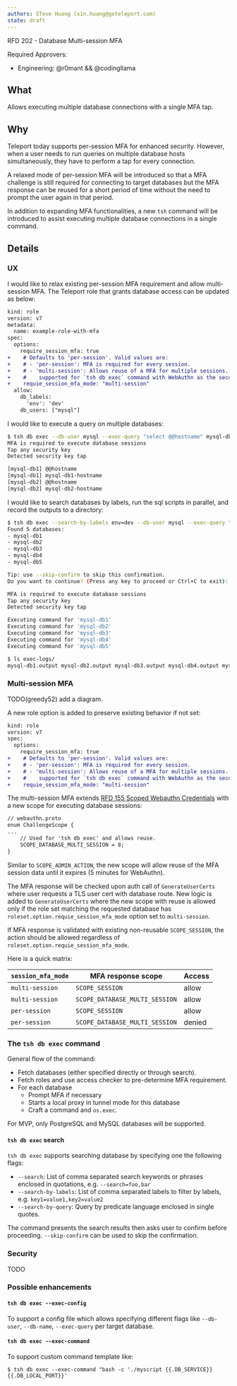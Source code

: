 ```yaml
---
authors: STeve Huang (xin.huang@goteleport.com)
state: draft
---
```


RFD 202 - Database Multi-session MFA

Required Approvers:
- Engineering: @r0mant && @codingllama

## What

Allows executing multiple database connections with a single MFA tap.

## Why

Teleport today supports per-session MFA for enhanced security. However, when a
user needs to run queries on multiple database hosts simultaneously, they have
to perform a tap for every connection.

A relaxed mode of per-session MFA will be introduced so that a MFA challenge is
still required for connecting to target databases but the MFA response can be
reused for a short period of time without the need to prompt the user again in
that period.

In addition to expanding MFA functionalities, a new `tsh` command will be
introduced to assist executing multiple database connections in a single command.

## Details

### UX
I would like to relax existing per-session MFA requirement and allow
multi-session MFA. The Teleport role that grants database access can be updated
as below:
```diff
kind: role
version: v7
metadata:
  name: example-role-with-mfa
spec:
  options:
    require_session_mfa: true
+    # Defaults to 'per-session'. Valid values are:
+    # - 'per-session': MFA is required for every session.
+    # - 'multi-session': Allows reuse of a MFA for multiple sessions. Currently only
+    #    supported for `tsh db exec` command with WebAuthn as the second factor.
+    requie_session_mfa_mode: "multi-session"
  allow:
    db_labels:
      'env': 'dev'
    db_users: ["mysql"]
```

I would like to execute a query on multiple databases:
```bash
$ tsh db exec --db-user mysql --exec-query "select @@hostname" mysql-db1 mysql-db2
MFA is required to execute database sessions
Tap any security key
Detected security key tap

[mysql-db1] @@hostname
[mysql-db1] mysql-db1-hostname
[mysql-db2] @@hostname
[mysql-db2] mysql-db2-hostname
```

I would like to search databases by labels, run the sql scripts in parallel, and
record the outputs to a directory:
```bash
$ tsh db exec --search-by-labels env=dev --db-user mysql --exec-query "source my_script.sql" --output-dir exec-logs --max-connections 3
Found 5 databases:
- mysql-db1
- mysql-db2
- mysql-db3
- mysql-db4
- mysql-db5

Tip: use --skip-confirm to skip this confirmation.
Do you want to continue? (Press any key to proceed or Ctrl+C to exit): <enter>

MFA is required to execute database sessions
Tap any security key
Detected security key tap

Executing command for 'mysql-db1'
Executing command for 'mysql-db2'
Executing command for 'mysql-db3'
Executing command for 'mysql-db4'
Executing command for 'mysql-db5'

$ ls exec-logs/
mysql-db1.output mysql-db2.output mysql-db3.output mysql-db4.output mysql-db5.output
```

### Multi-session MFA

TODO(greedy52) add a diagram.

A new role option is added to preserve existing behavior if not set:
```diff
kind: role
version: v7
spec:
  options:
    require_session_mfa: true
+    # Defaults to 'per-session'. Valid values are:
+    # - 'per-session': MFA is required for every session.
+    # - 'multi-session': Allows reuse of a MFA for multiple sessions. Currently only
+    #    supported for `tsh db exec` command with WebAuthn as the second factor.
+    requie_session_mfa_mode: "multi-session"
```

The multi-session MFA extends [RFD 155 Scoped Webauthn
Credentials](https://github.com/gravitational/teleport/blob/master/rfd/0155-scoped-webauthn-credentials.md)
with a new scope for executing database sessions:
```diff
// webauthn.proto
enum ChallengeScope {
...
    // Used for 'tsh db exec' and allows reuse. 
    SCOPE_DATABASE_MULTI_SESSION = 8;
}
```

Similar to `SCOPE_ADMIN_ACTION`, the new scope will allow reuse of the MFA
session data until it expires (5 minutes for WebAuthn).

The MFA response will be checked upon auth call of `GenerateUserCerts` where
user requests a TLS user cert with database route. New logic is added to
`GenerateUserCerts` where the new scope with reuse is allowed only if the role
set matching the requested database has `roleset.option.requie_session_mfa_mode`
option set to `multi-session`.

If MFA response is validated with existing non-reusable `SCOPE_SESSION`, the
action should be allowed regardless of `roleset.option.requie_session_mfa_mode`.

Here is a quick matrix:

| `session_mfa_mode` | MFA response scope | Access |
| ------------------ | ------------------ | ------ |
| `multi-session`    | `SCOPE_SESSION`    | allow  |
| `multi-session`    | `SCOPE_DATABASE_MULTI_SESSION` | allow  |
| `per-session`      | `SCOPE_SESSION`    | allow  |
| `per-session`      | `SCOPE_DATABASE_MULTI_SESSION` | denied  |

### The `tsh db exec` command

General flow of the command:
- Fetch databases (either specified directly or through search).
- Fetch roles and use access checker to pre-determine MFA requirement.
- For each database
  - Prompt MFA if necessary
  - Starts a local proxy in tunnel mode for this database
  - Craft a command and `os.exec`.

For MVP, only PostgreSQL and MySQL databases will be supported.

#### `tsh db exec` search
`tsh db exec` supports searching database by specifying one the following flags:
- `--search`: List of comma separated search keywords or phrases enclosed in quotations, e.g. `--search=foo,bar`
- `--search-by-labels`: List of comma separated labels to filter by labels, e.g. `key1=value1,key2=value2`
- `--search-by-query`: Query by predicate language enclosed in single quotes.

The command presents the search results then asks user to confirm before
proceeding. `--skip-confirm` can be used to skip the confirmation.

### Security

TODO

### Possible enhancements
#### `tsh db exec --exec-config`
To support a config file which allows specifying different flags like
`--db-user`, `--db-name`, `--exec-query` per target database.

#### `tsh db exec --exec-command`
To support custom command template like:
```
$ tsh db exec --exec-command "bash -c './myscript {{.DB_SERVICE}} {{.DB_LOCAL_PORT}}'
```
